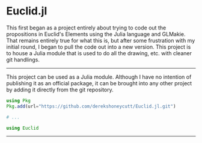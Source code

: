 # Euclid.jl

This first began as a project entirely about trying to code out the propositions in Euclid's Elements using the Julia language and GLMakie. That remains entirely true for what this is, but after some frustration with my initial round, I began to pull the code out into a new version. This project is to house a Julia module that is used to do all the drawing, etc. with cleaner git handlings.

---

This project can be used as a Julia module. Although I have no intention of publishing it as an official package, it can be brought into any other project by adding it directly from the git repository.

```julia
using Pkg
Pkg.add(url="https://github.com/derekshoneycutt/Euclid.jl.git")

# ...

using Euclid
```

---
